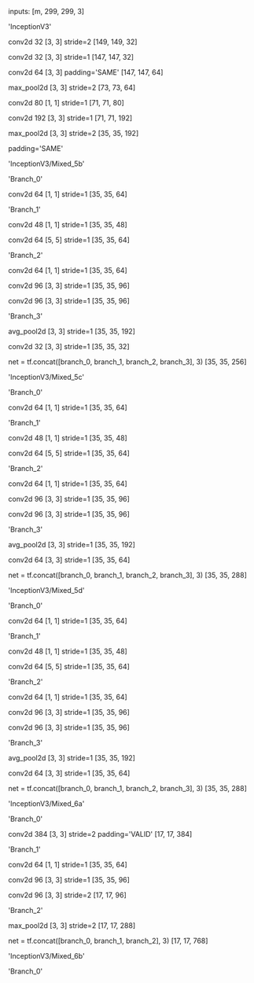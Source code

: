 inputs: [m, 299, 299, 3]

'InceptionV3'

conv2d 32 [3, 3] stride=2 [149, 149, 32] 

conv2d 32 [3, 3] stride=1 [147, 147, 32]

conv2d 64 [3, 3] padding='SAME' [147, 147, 64]

max_pool2d [3, 3] stride=2 [73, 73, 64] 

conv2d 80 [1, 1] stride=1 [71, 71, 80]

conv2d 192 [3, 3] stride=1 [71, 71, 192]

max_pool2d [3, 3] stride=2 [35, 35, 192]

padding='SAME'

'InceptionV3/Mixed_5b'

'Branch_0' 

conv2d 64 [1, 1] stride=1 [35, 35, 64]

'Branch_1'

conv2d 48 [1, 1] stride=1 [35, 35, 48]

conv2d 64 [5, 5] stride=1 [35, 35, 64]

'Branch_2'

conv2d 64 [1, 1] stride=1 [35, 35, 64]

conv2d 96 [3, 3] stride=1 [35, 35, 96]

conv2d 96 [3, 3] stride=1 [35, 35, 96]

'Branch_3'

avg_pool2d [3, 3] stride=1 [35, 35, 192]

conv2d 32 [3, 3] stride=1 [35, 35, 32]

net = tf.concat([branch_0, branch_1, branch_2, branch_3], 3) [35, 35, 256]

'InceptionV3/Mixed_5c'

'Branch_0' 

conv2d 64 [1, 1] stride=1 [35, 35, 64]

'Branch_1'

conv2d 48 [1, 1] stride=1 [35, 35, 48]

conv2d 64 [5, 5] stride=1 [35, 35, 64]

'Branch_2'

conv2d 64 [1, 1] stride=1 [35, 35, 64]

conv2d 96 [3, 3] stride=1 [35, 35, 96]

conv2d 96 [3, 3] stride=1 [35, 35, 96]

'Branch_3'

avg_pool2d [3, 3] stride=1 [35, 35, 192]

conv2d 64 [3, 3] stride=1 [35, 35, 64]

net = tf.concat([branch_0, branch_1, branch_2, branch_3], 3) [35, 35, 288]

'InceptionV3/Mixed_5d'

'Branch_0' 

conv2d 64 [1, 1] stride=1 [35, 35, 64]

'Branch_1'

conv2d 48 [1, 1] stride=1 [35, 35, 48]

conv2d 64 [5, 5] stride=1 [35, 35, 64]

'Branch_2'

conv2d 64 [1, 1] stride=1 [35, 35, 64]

conv2d 96 [3, 3] stride=1 [35, 35, 96]

conv2d 96 [3, 3] stride=1 [35, 35, 96]

'Branch_3'

avg_pool2d [3, 3] stride=1 [35, 35, 192]

conv2d 64 [3, 3] stride=1 [35, 35, 64]

net = tf.concat([branch_0, branch_1, branch_2, branch_3], 3) [35, 35, 288]

'InceptionV3/Mixed_6a'

'Branch_0'

conv2d 384 [3, 3] stride=2 padding='VALID' [17, 17, 384]

'Branch_1'

conv2d 64 [1, 1] stride=1 [35, 35, 64]

conv2d 96 [3, 3] stride=1 [35, 35, 96]

conv2d 96 [3, 3] stride=2 [17, 17, 96]

'Branch_2'

max_pool2d [3, 3] stride=2 [17, 17, 288]

net = tf.concat([branch_0, branch_1, branch_2], 3) [17, 17, 768]

'InceptionV3/Mixed_6b'

'Branch_0'

